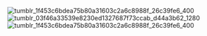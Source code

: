 
![tumblr_1f453c6bdea75b80a31603c2a6c8988f_26c39fe6_400](https://github.com/powerdrillmassacre/nyonentry/assets/156819405/67f4dc5f-ac4c-464d-a220-0a890df88550)
![tumblr_03f46a33539e8230ed1327687f73ccab_d44a3b62_1280](https://github.com/powerdrillmassacre/nyonentry/assets/156819405/77640763-1775-45ea-ae23-59265ef0e7b4)
![tumblr_1f453c6bdea75b80a31603c2a6c8988f_26c39fe6_400](https://github.com/powerdrillmassacre/nyonentry/assets/156819405/8ac63435-04b5-4803-b940-e1413b1be969)
